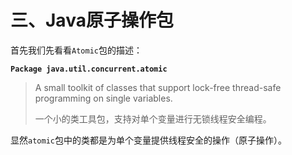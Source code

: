 # 三、Java原子操作包

首先我们先看看`Atomic`包的描述：

**`Package java.util.concurrent.atomic`**

> A small toolkit of classes that support lock-free thread-safe programming on single variables.
>
> 一个小的类工具包，支持对单个变量进行无锁线程安全编程。

显然`atomic`包中的类都是为单个变量提供线程安全的操作（原子操作）。